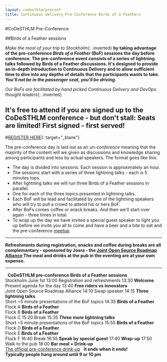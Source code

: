```yaml
---
layout: codesthlm/preconf
title: Continuous delivery Pre-Conference Birds of a Feathers
---
```

#CoDeSTHLM Pre-Conference

##Birds of a Feather sessions

_Make the most of your trip to Stockholm_{: .inverted} __by taking advantage of the pre-conference _Birds of a Feather_ (BoF) sessions the day before conference. The pre-conference event consists of a series of lightning talks followed by Birds of a Feather discussions. It's designed to provide an in-depth introduction to Continuous Delivery and to allow sufficient time to dive into any depths of details that the participants wants to take. *You'll not be in the passenger seat, you'll be driving*.__

_Our BoFs are facilitated by hand picked Continuous Delivery and DevOps thought leaders_{: .inverted}

## It's free to attend if you are signed up to the CoDeSTHLM conference - but don't stall: Seats are limited! First signed - first served!

#[REGISTER HERE](http://www.meetup.com/code-u/events/222370140/){: target="_blank"}

The pre-conference day is laid out as an _un-conference_ meaning that the majority of the content will we given as discussions and knowledge sharing among participants and less by actual speakers. The format goes like this:

* The day is divided into sessions. Each session is approximately an hour.
* The sessions start with a series of three lightning talks - each is 5 minutes tops.
* After lightning talks we will run three Birds of a Feather sessions in parallel.
* One for each of the three topics presented in lightning talks.
* Each BoF will be lead and facilitated by one of the lightning speakers who will try to pull a crowd to attend his or hers BoF.
* After BoFs comes coffee or snack breaks. And then we'll start over again - three times in total.
* To wrap up the day we have invited a special guest speaker to light you up before we invite you all to come and have a beer and a bite to eat and the pre-conference [meetup](http://www.meetup.com/code-u/events/222344305/).

---

__Refreshments during registration, snacks and coffee during breaks are all complemantary - sponsored by Josra - the [Joint Open Source Roadmap Alliance](www.josra.org) The meal and drinks at the pub in the eventing are at your own expense.__

---
<agenda>
  <timeslot>
    <start>&nbsp;</start>
    <point class="header">
      <strong>CoDeSTHLM pre-conference Birds of a Feather sessions</strong><br/>
      Stockholm June 1st
    </point>
  </timeslot>

  <timeslot>
    <start>13:00</start>
    <point class="break">Registration and refreshments</point>
  </timeslot>

  <timeslot>
    <start>13:30</start>
    <point><strong>Welcome</strong><br/>Present agenda for the day</point>
  </timeslot>

  <timeslot>
    <start>13:40</start>
    <point>
      <strong>Free riders vs innovators</strong><br/>
      Joint Open Source Roadmap Alliance
    </point>
  </timeslot>

  <timeslot>
    <start>14:10</start>
    <point class="break">
      Swap speaker
    </point>
  </timeslot>

  <!--timeslot>
    <start>&nbsp;</start>
    <point class="header">
      &nbsp;
    </point>
  </timeslot-->

  <timeslot>
    <start>14:15</start>
    <point>
      <strong>Three lightning talks</strong><br/>
      Short ~5 minute presentations of the BoF topics
    </point>
  </timeslot>

  <timeslot>
    <start>14:35</start>
    <point id="three-tracks">
      <strong>Birds of a Feather</strong>
      <br/>Flock A
    </point>
    <point id="three-tracks">
      <strong>Birds of a Feather</strong>
      <br/>Flock B
    </point>
    <point id="three-tracks">
      <strong>Birds of a Feather</strong>
      <br/>Flock C
    </point>
  </timeslot>

  <timeslot>
    <start>15:20</start>
    <point class="break">
      Break
    </point>
  </timeslot>

  <!--timeslot>
    <start>&nbsp;</start>
    <point class="header">
      &nbsp;
    </point>
  </timeslot-->

  <timeslot>
    <start>15:35</start>
    <point>
      <strong>Three more lightning talks</strong><br/>
      Short ~5 minute presentations of the BoF topics
    </point>
  </timeslot>

  <timeslot>
    <start>15:55</start>
    <point id="three-tracks">
      <strong>Birds of a Feather</strong>
      <br/>Flock D
    </point>
    <point id="three-tracks">
      <strong>Birds of a Feather</strong>
      <br/>Flock E
    </point>
    <point id="three-tracks">
      <strong>Birds of a Feather</strong>
      <br/>Flock F
    </point>
  </timeslot>

  <timeslot>
    <start>16:40</start>
    <point class="break">
      Break
    </point>
  </timeslot>

  <timeslot>
    <start>16:55</start>
    <point>
      <strong>Speak by special guest</strong>
    </point>
  </timeslot>

  <timeslot>
    <start>17:40</start>
    <point>
      <strong>Wrap-up</strong>
    </point>
  </timeslot>

  <timeslot>
    <start>17:50</start>
    <point class="break">Walk to the pub</point>
  </timeslot>

  <timeslot>
    <start>18:00</start>
    <point>
      <strong>Bar meal + Drink-up</strong><br/>
      <a href="http://www.meetup.com/code-u/events/222344305/" target="_blank">The official pre-conference drink-up</a>
    </point>
  </timeslot>

  <timeslot>
    <start>&nbsp;</start>
    <point class="header">
      <strong>It ends when it ends!<br/>Typically people hang around until 9 or 10 pm
    </point>
  </timeslot>

</agenda>


<!--agenda>
  <timeslot>
    <start>&nbsp;</start>
    <point class="header">
      <strong>CoDeSTHLM pre-conference Birds of a Feather sessions</strong><br/>
      Stockholm June 1st
    </point>
  </timeslot>

  <timeslot>
    <start>11:30</start>
    <point>Sandwiches and registrations</point>
  </timeslot>

  <timeslot>
    <start>12:30</start>
    <point><strong>Welcome</strong><br/>Present agenda for the day</point>
  </timeslot>

  <timeslot>
    <start>12:40</start>
    <point>
      <strong>Free riders vs innovators</strong><br/>
      Joint Open Source Roadmap Alliance
    </point>
  </timeslot>

  <timeslot>
    <start>13:10</start>
    <point class="break">
      Swap speaker
    </point>
  </timeslot>

  <timeslot>
    <start>&nbsp;</start>
    <point class="header">
      &nbsp;
    </point>
  </timeslot>

  <timeslot>
    <start>13:20</start>
    <point>
      <strong>Three lightning talks</strong><br/>
      Short ~5 minute presentations of the BoF topics
    </point>
  </timeslot>

  <timeslot>
    <start>13:40</start>
    <point id="three-tracks">
      <strong>Birds of a Feather</strong>
      <br/>Flock A
    </point>
    <point id="three-tracks">
      <strong>Birds of a Feather</strong>
      <br/>Flock B
    </point>
    <point id="three-tracks">
      <strong>Birds of a Feather</strong>
      <br/>Flock C
    </point>
  </timeslot>

  <timeslot>
    <start>14:25</start>
    <point class="break">
      Break
    </point>
  </timeslot>

  <timeslot>
    <start>&nbsp;</start>
    <point class="header">
      &nbsp;
    </point>
  </timeslot>

  <timeslot>
    <start>14:40</start>
    <point>
      <strong>Three more lightning talks</strong><br/>
      Short ~5 minute presentations of the BoF topics
    </point>
  </timeslot>

  <timeslot>
    <start>15:00</start>
    <point id="three-tracks">
      <strong>Birds of a Feather</strong>
      <br/>Flock D
    </point>
    <point id="three-tracks">
      <strong>Birds of a Feather</strong>
      <br/>Flock E
    </point>
    <point id="three-tracks">
      <strong>Birds of a Feather</strong>
      <br/>Flock F
    </point>
  </timeslot>

  <timeslot>
    <start>14:25</start>
    <point class="break">
      Break
    </point>
  </timeslot>

  <timeslot>
    <start>&nbsp;</start>
    <point class="header">
      &nbsp;
    </point>
  </timeslot>

  <timeslot>
    <start>16:00</start>
    <point>
      <strong>Three more lightning talks</strong><br/>
      Short ~5 minute presentations of the BoF topics
    </point>
  </timeslot>

  <timeslot>
    <start>16:20</start>
    <point id="three-tracks">
      <strong>Birds of a Feather</strong>
      <br/>Flock G
    </point>
    <point id="three-tracks">
      <strong>Birds of a Feather</strong>
      <br/>Flock H
    </point>
    <point id="three-tracks">
      <strong>Birds of a Feather</strong>
      <br/>Flock I
    </point>
  </timeslot>

  <timeslot>
    <start>17:05</start>
    <point class="break">
      Break
    </point>
  </timeslot>

  <timeslot>
    <start>17:20</start>
    <point>
      <strong>Speak by special guest</strong>
    </point>
  </timeslot>

  <timeslot>
    <start>17:50</start>
    <point>
      <strong>Wrap-up</strong>
    </point>
  </timeslot>

  <timeslot>
    <start>18:00</start>
    <point class="break">Walk to the pub</point>
  </timeslot>

  <timeslot>
    <start>18:15</start>
    <point>
      <strong>Burger + Drink-up</strong><br/>
      <a href="http://www.meetup.com/code-u/events/222344305/" target="_blank">The official pre-conference drink-up</a>
    </point>
  </timeslot>

</agenda-->
